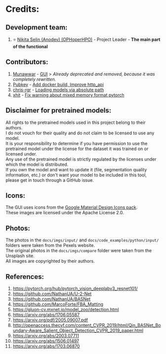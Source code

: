 # Credits:
## Development team:
1. ⭐ [Nikita Selin (Anodev) (OPHoperHPO)](https://github.com/OPHoperHPO) - Project Leader - **The main part of the functional**
## Contributors:
1. [Munawwar](https://github.com/Munawwar) - [GUI](https://github.com/OPHoperHPO/image-background-remove-tool/pull/10) > *Already deprecated and removed, because it was completely rewritten.*
2. [Pubkey](https://github.com/pubkey) - [Add docker build, Improve http_api](https://github.com/OPHoperHPO/image-background-remove-tool/pull/25)
3. [chris-rgr](https://github.com/chris-rgr) - [Loading models via absolute path](https://github.com/OPHoperHPO/image-background-remove-tool/pull/28)
4. [xhit](https://github.com/xhit) - [Fix warning about mixed memory format pytorch](https://github.com/OPHoperHPO/image-background-remove-tool/pull/52)

## Disclaimer for pretrained models:
All rights to the pretrained models used in this project belong to their authors. \
I do not vouch for their quality and do not claim to be licensed to use any model. \
It is your responsibility to determine if you have permission to use the pretrained model under the license for the dataset it was trained on or licensed under. \
Any use of the pretrained model is strictly regulated by the licenses under which the model is distributed. \
If you own the model and want to update it (file, segmentation quality information, etc.) or don't want your model to be included in this tool, please get in touch through a GitHub issue.

## Icons:
The GUI uses icons from the [Google Material Design Icons pack](https://github.com/google/material-design-icons/). \
These images are licensed under the Apache License 2.0.

## Photos:
The photos in the `docs/imgs/input/` and `docs/code_examples/python/input/` folders were taken from the Pexels website. \
The original photos in the `docs/imgs/compare` folder were taken from the Unsplash site. \
All images are copyrighted by their authors.

## References:
1. https://pytorch.org/hub/pytorch_vision_deeplabv3_resnet101/
2. https://github.com/NathanUA/U-2-Net
3. https://github.com/NathanUA/BASNet
4. https://github.com/MarcoForte/FBA_Matting
5. https://gluon-cv.mxnet.io/model_zoo/detection.html
6. https://arxiv.org/abs/1706.05587
7. https://arxiv.org/pdf/2005.09007.pdf
8. http://openaccess.thecvf.com/content_CVPR_2019/html/Qin_BASNet_Boundary-Aware_Salient_Object_Detection_CVPR_2019_paper.html
9. https://arxiv.org/abs/2003.07711
10. https://arxiv.org/abs/1506.01497
11. https://arxiv.org/abs/1703.06870
